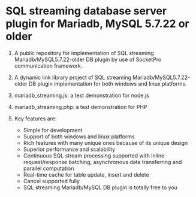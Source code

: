 # SQL streaming database server plugin for Mariadb, MySQL 5.7.22 or older

1. A public repository for implementation of SQL streaming Mariadb/MySQL5.7.22-older DB plugin by use of SocketPro communication framework.

2. A dynamic link library project of SQL streaming Mariadb/MySQL5.7.22-older DB plugin implementation for both windows and linux platforms.

3. mariadb_streaming.js: a test demonstration for node.js

4. mariadb_streaming.php: a test demonstration for PHP

5. Key features are:
    - Simple for development
    - Support of both windows and linux platforms
    - Rich features with many unique ones because of its unique design
    - Superior performance and scalability
    - Continuous SQL stream processing supported with inline request/response batching, asynchronous data transferring and parallel computation
    - Real-time cache for table update, insert and delete
    - Cancel supported fully
    - SQL streaming Mariadb/MySQL DB plugin is totally free to you
